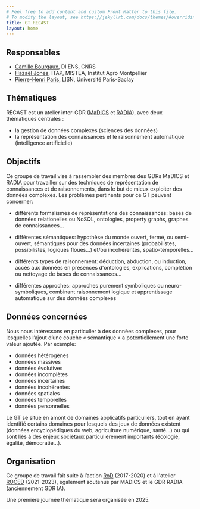 ```yaml
---
# Feel free to add content and custom Front Matter to this file.
# To modify the layout, see https://jekyllrb.com/docs/themes/#overriding-theme-defaults
title: GT RECAST
layout: home
---
```


## Responsables
- [Camille Bourgaux](https://www.di.ens.fr/camille.bourgaux/), DI ENS, CNRS
- [Hazaël Jones](http://hazael.jones.free.fr/), ITAP, MISTEA, Institut Agro Montpellier
- [Pierre-Henri Paris](https://phparis.net/), LISN, Université Paris-Saclay

## Thématiques
RECAST est un atelier inter-GDR ([MaDICS](https://www.madics.fr/) et [RADIA](https://gdr-radia.cnrs.fr/)), avec deux thématiques centrales :

- la gestion de données complexes (sciences des données)
- la représentation des connaissances et le raisonnement automatique (intelligence artificielle) 


## Objectifs

Ce groupe de travail vise à rassembler des membres des GDRs MaDICS et RADIA pour travailler sur des techniques de représentation de connaissances et de raisonnements, dans le but de mieux exploiter des données complexes. Les problèmes pertinents pour ce GT peuvent concerner:

- différents formalismes de représentations des connaissances: bases de données relationelles ou NoSQL, ontologies, property graphs, graphes de connaissances...

- différentes sémantiques: hypothèse du monde ouvert, fermé, ou semi-ouvert, sémantiques pour des données incertaines (probabilistes, possibilistes, logiques floues...) et/ou incohérentes, spatio-temporelles...

- différents types de raisonnement: déduction, abduction, ou induction, accès aux données en présences d'ontologies, explications, complétion ou nettoyage de bases de connaissances...

- différentes approches: approches purement symboliques ou neuro-symboliques, combinant raisonnement logique et apprentissage automatique sur des données complexes


## Données concernées
Nous nous intéressons en particulier à des données complexes, pour lesquelles l’ajout d’une couche « sémantique » a potentiellement une forte valeur ajoutée. Par exemple:
- données hétérogènes 
- données massives 
- données évolutives
- données incomplètes 
- données incertaines 
- données incohérentes 
- données spatiales
- données temporelles
- données personnelles 


Le GT se situe en amont de domaines applicatifs particuliers, tout en ayant identifié certains domaines pour lesquels des jeux de données existent (données encyclopédiques du web, agriculture numérique, santé...) ou qui sont liés à des enjeux sociétaux particulièrement importants (écologie, égalité, démocratie...).


## Organisation
Ce groupe de travail fait suite à l’action [RoD](https://www.irit.fr/ROD/) (2017-2020) et à l'atelier [ROCED](https://www.irit.fr/ROCED/) (2021-2023), également soutenus par MADICS et le GDR RADIA (anciennement GDR IA).

Une première journée thématique sera organisée en 2025.
